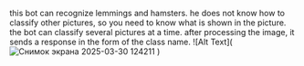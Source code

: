 
this bot can recognize lemmings and hamsters. he does not know how to classify other pictures, 
so you need to know what is shown in the picture. the bot can classify several pictures at a time. after processing the image, it sends a response in the form of the class name.
![Alt ​​Text](![Снимок экрана 2025-03-30 124211](https://github.com/user-attachments/assets/8749d3aa-cd1b-40bc-b610-13ff61677255)
)














